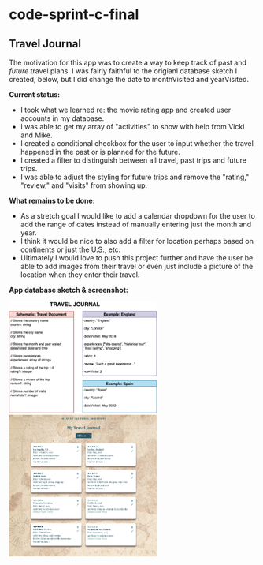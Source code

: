 # code-sprint-c-final

## Travel Journal

The motivation for this app was to create a way to keep track of past and _future_ travel plans. I was fairly faithful to the origianl database sketch I created, below, but I did change the date to monthVisited and yearVisited.

**Current status:**

- I took what we learned re: the movie rating app and created user accounts in my database.
- I was able to get my array of "activities" to show with help from Vicki and Mike.
- I created a conditional checkbox for the user to input whether the travel happened in the past or is planned for the future.
- I created a filter to distinguish between all travel, past trips and future trips.
- I was able to adjust the styling for future trips and remove the "rating," "review," and "visits" from showing up.

**What remains to be done:**

- As a stretch goal I would like to add a calendar dropdown for the user to add the range of dates instead of manually entering just the month and year.
- I think it would be nice to also add a filter for location perhaps based on continents or just the U.S., etc.
- Ultimately I would love to push this project further and have the user be able to add images from their travel or even just include a picture of the location when they enter their travel.

**App database sketch & screenshot:**

<img src="./src/images/database-sketch.png" width="300">
<img src="./src/images/travel-journal-app-screenshot.png" width="300">
